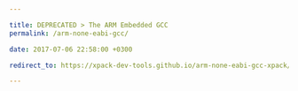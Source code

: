 ```yaml
---

title: DEPRECATED > The ARM Embedded GCC
permalink: /arm-none-eabi-gcc/

date: 2017-07-06 22:58:00 +0300

redirect_to: https://xpack-dev-tools.github.io/arm-none-eabi-gcc-xpack/

---
```

